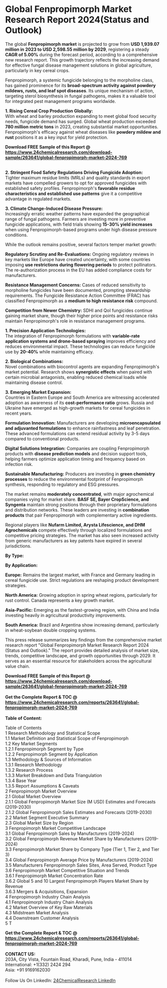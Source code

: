 <h1>Global Fenpropimorph Market Research Report 2024(Status and Outlook)</h1><p>The global <strong>Fenpropimorph market</strong> is projected to grow from <strong>USD 1,939.07 million in 2023 to USD 2,598.55 million by 2029</strong>, registering a steady <strong>CAGR of 5.00%</strong> during the forecast period, according to a comprehensive new research report. This growth trajectory reflects the increasing demand for effective fungal disease management solutions in global agriculture, particularly in key cereal crops.</p><p>Fenpropimorph, a systemic fungicide belonging to the morpholine class, has gained prominence for its <strong>broad-spectrum activity against powdery mildews, rusts, and leaf spot diseases</strong>. Its unique mechanism of action, targeting sterol biosynthesis in fungal pathogens, makes it a valuable tool for integrated pest management programs worldwide.</p><p><strong>1. Rising Cereal Crop Production Globally:</strong><br>
With wheat and barley production expanding to meet global food security needs, fungicide demand has surged. Global wheat production exceeded <strong>780 million metric tons</strong> in 2023, creating substantial market opportunities. Fenpropimorph's efficacy against wheat diseases like <strong>powdery mildew and rust</strong> positions it as a key input for yield protection.</p><div><b>Download FREE Sample of this Report @ 
            <a href="https://www.24chemicalresearch.com/download-sample/263641/global-fenpropimorph-market-2024-769">
            https://www.24chemicalresearch.com/download-sample/263641/global-fenpropimorph-market-2024-769</a></b></div><br><p><strong>2. Stringent Food Safety Regulations Driving Fungicide Adoption:</strong><br>
Tighter maximum residue limits (MRLs) and quality standards in export markets have compelled growers to opt for approved fungicides with established safety profiles. Fenpropimorph's <strong>favorable residue characteristics and established use patterns</strong> give it a competitive advantage in regulated markets.</p><p><strong>3. Climate Change-Induced Disease Pressure:</strong><br>
Increasingly erratic weather patterns have expanded the geographical range of fungal pathogens. Farmers are investing more in preventive fungicide applications, with field trials showing <strong>15-30% yield increases</strong> when using Fenpropimorph-based programs under high disease pressure conditions.</p><p>While the outlook remains positive, several factors temper market growth:</p><p><strong>Regulatory Scrutiny and Re-Evaluations:</strong> Ongoing regulatory reviews in key markets like Europe have created uncertainty, with some countries imposing <strong>use restrictions during flowering periods</strong> to protect pollinators. The re-authorization process in the EU has added compliance costs for manufacturers.</p><p><strong>Resistance Management Concerns:</strong> Cases of reduced sensitivity to morpholine fungicides have been documented, prompting stewardship requirements. The Fungicide Resistance Action Committee (FRAC) has classified Fenpropimorph as a <strong>medium to high resistance risk</strong> compound.</p><p><strong>Competition from Newer Chemistry:</strong> SDHI and QoI fungicides continue gaining market share, though their higher price points and resistance risks maintain Fenpropimorph's role in resistance management programs.</p><p><strong>1. Precision Application Technologies:</strong><br>
The integration of Fenpropimorph formulations with <strong>variable-rate application systems and drone-based spraying</strong> improves efficiency and reduces environmental impact. These technologies can reduce fungicide use by <strong>20-40%</strong> while maintaining efficacy.</p><p><strong>2. Biological Combinations:</strong><br>
Novel combinations with biocontrol agents are expanding Fenpropimorph's market potential. Research shows <strong>synergistic effects</strong> when paired with certain microbial antagonists, enabling reduced chemical loads while maintaining disease control.</p><p><strong>3. Emerging Market Expansion:</strong><br>
Countries in Eastern Europe and South America are witnessing accelerated adoption as awareness of its <strong>cost-performance ratio</strong> grows. Russia and Ukraine have emerged as high-growth markets for cereal fungicides in recent years.</p><p><strong>Formulation Innovation:</strong> Manufacturers are developing <strong>microencapsulated and adjuvanted formulations</strong> to enhance rainfastness and leaf penetration. These advanced formulations can extend residual activity by 3-5 days compared to conventional products.</p><p><strong>Digital Solutions Integration:</strong> Companies are coupling Fenpropimorph products with <strong>disease prediction models</strong> and decision support tools, helping farmers optimize application timing and frequency based on infection risk.</p><p><strong>Sustainable Manufacturing:</strong> Producers are investing in <strong>green chemistry processes</strong> to reduce the environmental footprint of Fenpropimorph synthesis, responding to regulatory and ESG pressures.</p><p>The market remains <strong>moderately concentrated</strong>, with major agrochemical companies vying for market share. <strong>BASF SE, Bayer CropScience, and Syngenta</strong> maintain strong positions through their proprietary formulations and distribution networks. These leaders are investing in <strong>combination products</strong> that pair Fenpropimorph with complementary active ingredients.</p><p>Regional players like <strong>Nufarm Limited, Arysta Lifescience, and DHM Agrochemicals</strong> compete effectively through localized formulations and competitive pricing strategies. The market has also seen increased activity from generic manufacturers as key patents have expired in several jurisdictions.</p><p><strong>By Type:</strong></p><p><strong>By Application:</strong></p><p><strong>Europe:</strong> Remains the largest market, with France and Germany leading in cereal fungicide use. Strict regulations are reshaping product development strategies.</p><p><strong>North America:</strong> Growing adoption in spring wheat regions, particularly for rust control. Canada represents a key growth market.</p><p><strong>Asia-Pacific:</strong> Emerging as the fastest-growing region, with China and India investing heavily in agricultural productivity improvements.</p><p><strong>South America:</strong> Brazil and Argentina show increasing demand, particularly in wheat-soybean double cropping systems.</p><p>This press release summarizes key findings from the comprehensive market research report "Global Fenpropimorph Market Research Report 2024 (Status and Outlook)." The report provides detailed analysis of market size, trends, competitive landscape, and growth opportunities through 2029. It serves as an essential resource for stakeholders across the agricultural value chain.</p><div><b>Download FREE Sample of this Report @ 
            <a href="https://www.24chemicalresearch.com/download-sample/263641/global-fenpropimorph-market-2024-769">
            https://www.24chemicalresearch.com/download-sample/263641/global-fenpropimorph-market-2024-769</a></b></div><br><div><b>Get the Complete Report & TOC @ 
            <a href="https://www.24chemicalresearch.com/reports/263641/global-fenpropimorph-market-2024-769">
            https://www.24chemicalresearch.com/reports/263641/global-fenpropimorph-market-2024-769</a></b></div><br>
            <b>Table of Content:</b><p>Table of Contents<br />
1 Research Methodology and Statistical Scope<br />
1.1 Market Definition and Statistical Scope of Fenpropimorph<br />
1.2 Key Market Segments<br />
1.2.1 Fenpropimorph Segment by Type<br />
1.2.2 Fenpropimorph Segment by Application<br />
1.3 Methodology & Sources of Information<br />
1.3.1 Research Methodology<br />
1.3.2 Research Process<br />
1.3.3 Market Breakdown and Data Triangulation<br />
1.3.4 Base Year<br />
1.3.5 Report Assumptions & Caveats<br />
2 Fenpropimorph Market Overview<br />
2.1 Global Market Overview<br />
2.1.1 Global Fenpropimorph Market Size (M USD) Estimates and Forecasts (2019-2030)<br />
2.1.2 Global Fenpropimorph Sales Estimates and Forecasts (2019-2030)<br />
2.2 Market Segment Executive Summary<br />
2.3 Global Market Size by Region<br />
3 Fenpropimorph Market Competitive Landscape<br />
3.1 Global Fenpropimorph Sales by Manufacturers (2019-2024)<br />
3.2 Global Fenpropimorph Revenue Market Share by Manufacturers (2019-2024)<br />
3.3 Fenpropimorph Market Share by Company Type (Tier 1, Tier 2, and Tier 3)<br />
3.4 Global Fenpropimorph Average Price by Manufacturers (2019-2024)<br />
3.5 Manufacturers Fenpropimorph Sales Sites, Area Served, Product Type<br />
3.6 Fenpropimorph Market Competitive Situation and Trends<br />
3.6.1 Fenpropimorph Market Concentration Rate<br />
3.6.2 Global 5 and 10 Largest Fenpropimorph Players Market Share by Revenue<br />
3.6.3 Mergers & Acquisitions, Expansion<br />
4 Fenpropimorph Industry Chain Analysis<br />
4.1 Fenpropimorph Industry Chain Analysis<br />
4.2 Market Overview of Key Raw Materials<br />
4.3 Midstream Market Analysis<br />
4.4 Downstream Customer Analysis<br />
5 T</p><div><b>Get the Complete Report & TOC @ 
            <a href="https://www.24chemicalresearch.com/reports/263641/global-fenpropimorph-market-2024-769">
            https://www.24chemicalresearch.com/reports/263641/global-fenpropimorph-market-2024-769</a></b></div><br><b>CONTACT US:</b><br>
            203A, City Vista, Fountain Road, Kharadi, Pune, India - 411014<br>
            International: +1(332) 2424 294<br>
            Asia: +91 9169162030 <br><br>
            Follow Us On LinkedIn: <a href="https://www.linkedin.com/company/24chemicalresearch/">24ChemicalResearch LinkedIn</a>